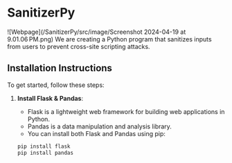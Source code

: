 # SanitizerPy
![Webpage](/SanitizerPy/src/image/Screenshot 2024-04-19 at 9.01.06 PM.png)
We are creating a Python program that sanitizes inputs from users to prevent cross-site scripting attacks.

## Installation Instructions

To get started, follow these steps:

1. **Install Flask & Pandas**:
   - Flask is a lightweight web framework for building web applications in Python.
   - Pandas is a data manipulation and analysis library.
   - You can install both Flask and Pandas using pip:

   ```bash
   pip install flask
   pip install pandas